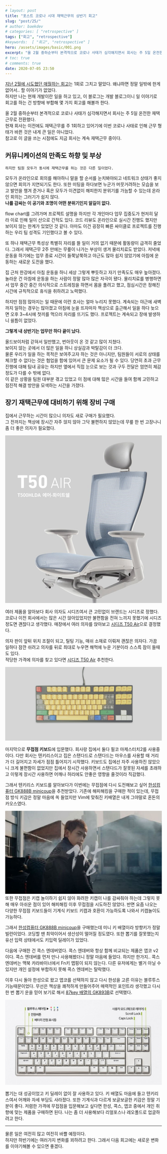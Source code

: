 ```yaml
---
# layout: post
title: "포스트 코로나 시대 재택근무의 상반기 회고"
slug: "post/25/"
# author: baekdev
# categories: [ "retrospective" ]
tags: ["회고", "retrospective"]
#keywords:  [ "회고", "retrospective" ]
hero: /assets/images/basic/001.png
excerpt: "올 2월 중하순부터 본격적으로 코로나 사태가 심각해지면서 회사는 주 5일 온전한 재택근무로 전환했다. 이전에도 재택근무를 주 1회하고 있어기에 이번 코로나 사태로 인해 근무 형태가 바뀐 것은 내게 큰 일은 아니었다. 하지만 중간에 매월 회고를 전혀 하지 못했다. 왜냐하면 정말 일밖에 한게 없어서.. 할 이야기가 없었다. 하지만 나는 현재 개발이란 일을 하고 있고, 이 블로그는 개발 블로그이니 일 이야기로 회고를 하는 건 방향에 부합해 몇 가지 회고를 해볼까 한다. "
# toc: true
# comments: true
date: 2020-07-05 23:50
---
```


[지난 2월에 시도했던 매월하는 회고](/post/18/)는 1회로 그치고 말았다. 왜냐하면 정말 일밖에 한게 없어서.. 할 이야기가 없었다.  
하지만 나는 현재 개발이란 일을 하고 있고, 이 블로그는 개발 블로그이니 일 이야기로 회고를 하는 건 방향에 부합해 몇 가지 회고를 해볼까 한다.

올 2월 중하순부터 본격적으로 코로나 사태가 심각해지면서 회사는 주 5일 온전한 재택근무로 전환했다.  
현재 회사는 이전에도 재택근무를 주 1회하고 있어기에 이번 코로나 사태로 인해 근무 형태가 바뀐 것은 내게 큰 일은 아니었다.  
참고로 이 글을 쓰는 시점에도 지금 회사는 계속 재택근무 중이다.

## 커뮤니케이션의 만족도 하향 및 부상

`하지만 팀원 모두가 동시에 재택근무를 하는 것은 다른 일이었다.`

모두가 온라인으로 회의를 해야하니 말을 할 순서를 눈치봐야되고 네트워크 상태가 좋지않으면 회의가 지연되기도 한다.
또한 미팅을 하다보면 누군가 머뭇거려하는 모습을 보고 발언을 챙겨 준거나 혹은 모두가 이견없이 해피한지 분위기를 가늠할 수 있는데 온라인 회의는 그러기가 쉽지 않다.  
**나를 감싸는 이 공기와 조명이 어떤 분위기인지 알길이 없다.**

flow chart를 그려가며 프로젝트 설명을 하지만 각 개인마다 업무 집중도가 현저히 달라 이로 인해 일이 산으로 간적도 있다.
코드 리뷰도 온라인으로 실시간 진행도 했지만 보이지 않는 한계가 있었던 것 같다.
아마도 이건 굉장히 빠른 싸이클로 프로젝트를 진행하는 우리 팀 성격도 기인했다고 볼 수 있다.

또 하나 재택근무 특성상 특별히 자리를 뜰 일이 거의 없기 때문에 활동량이 급격히 줄었다.
그래서 재택근무 2주 만에는 무릎이 나가는 부상이 생겨 물리치료도 받았다.
저녁에 운동을 하기에는 업무 종료 시간이 들쭉날쭉하고 야근도 많아 쉽지 않았기에 아침에 운동하는 새로운 도전을 했다.

집 근처 한강에서 아침 운동을 하니 세상 그렇게 뿌듯하고 자기 만족도도 매우 높아졌다. 놀라운 건 아침에 운동을 하는 사람이 정말 많아 많은 자극이 됐다.
물리치료를 병행하면서 업무 중간 중간 의식적으로 스트레칭을 하면서 몸을 풀려고 했고, 점심시간은 정해진 시간에 규칙적으로 휴식을 취하려고 노력했다.

하지만 점점 많아지는 일 때문에 이런 호사는 얼마 누리지 못했다.
계속되는 야근에 새벽까지 일하는 경우는 많아졌고 아침에 눈을 뜨자마자 책상으로 출근해서 일을 하다 늦으면 오후 3~4시에 첫끼를 먹으러 자리를 뜨기도 했다.
프로젝트는 계속되고 장애 발생하니 쉴틈이 없었다.

**그렇게 내 상반기는 업무만 하다 끝이 났다.**

올드보이처럼 갇혀서 일만했고, 번아웃이 온 것 같고 많이 지쳤다.  
보이지 않는 곳에서 더 많은 일을 하니 상실감과 박탈감이 더 크다.  
물론 우리가 일을 하는 목적은 보여주고자 하는 것은 아니지만, 팀원들이 서로의 상태를 체크할 수 없다는 것은 협업을 함에 있어서 큰 문제 요소가 될 수 있다.
당연히 초과 근무 진행에 대해 팀내 공유는 하지만 옆에서 직접 눈으로 보는 것과 구두 전달은 엄연히 체감정도가 다를 수 밖에 없다.  
이 같은 상황을 팀원 대부분 겪고 있었고 이 점에 대해 많은 시간을 들여 함께 고민하고 점진적 해결 방안을 모색하는 시간을 가졌다.

## 장기 재택근무에 대비하기 위해 장비 구매

집에서 근무하는 시간이 많으니 의자도 새로 구매가 필요했다.  
그 전까지는 책상에 장시간 자주 앉지 않아 그닥 불편하지 않았는데 무릎 한 번 고장나니 좀 더 좋은 의자가 필요했다.

![시디즈 T50 Air](/assets/images/post/2020/2020_025_001.png)

여러 제품을 알아보다 회사 의자도 시디즈여서 큰 고민없이 브랜드는 시디즈로 정했다. 코로나 이전 회사에서는 많은 시간 앉아있었지만 불편함을 전혀 느끼지 못했기에 시디즈 정도면 괜찮다고 생각했다. 매장에서 여러 의자를 앉아보고 [시디즈 T50 Air](https://coupa.ng/bFuLnJ)으로 결정했다.

의자 판이 앞뒤 위치 조절이 되고, 틸팅 기능, 매쉬 소재로 이뤄져 괜찮은 의자다. 가끔 일하다 잠깐 쉬려고 의자를 뒤로 최대로 누우면 해먹에 누운 기분이라 스스륵 잠이 들때도 있다.  
적당한 가격에 의자를 찾고 있다면 [시디즈 T50 Air](https://coupa.ng/bFuLnJ) 추천한다.

![필코 마제스터치2 텐키리스 흑축](/assets/images/basic/001.png)

마지막으로 **무접점 키보드**에 입문했다. 회사랑 집에서 둘다 필코 마제스터치2를 사용중이다. 다만 회사는 텐키리스이고 집은 스탠다드로 스탠다드는 마우스를 사용할 때 거리가 더 길어지고 자세가 점점 틀어지기 시작했다. 키보드도 집에선 자주 사용하진 않았으니 크게 불편함이 없었지만 집에서 장시간 사용하면서 스탠다드가 잘못된 자세를 초래하고 이렇게 장시간 사용하면 어깨나 허리에도 안좋은 영향을 줄것이라 직감했다.

그래서 텐키리스 키보드를 알아보다가 이번에는 무접점에 다시 도전해보고 싶어 [한성컴퓨터 GK888B minicoup](https://coupa.ng/bFuQEA)을 추천받았다.
기존에 해피해킹을 구매한 적이 있는데, 무접점 방식 키감은 정말 마음에 쏙 들었지만 Vim에 맞춰진 키배열은 내게 그야말로 혼돈의 카오스였다.

![화려한 키캡이 나를 감싸줘야 함](/assets/images/post/2020/2020_025_003.png)  
또한 무접점은 키캡 놀이하기 쉽지 않아 화려한 키캡이 나를 감싸줘야 하는데 그렇지 못해 매우 아쉬운 점이 있어 해피해킹 이후 무접점을 시도하진 않았다.
반면 요즘 나오는 다양한 무접점 키보드들이 기계식 키보드 키캡과 호환이 가능하도록 나와서 키캡놀이도 가능하다.

그래서 [한성컴퓨터 GK888B minicoup](https://coupa.ng/bFuQEA)을 구매했는데 미니 키 배열이라 방향키가 정말 빌런이었다.
코딩할 땐 최악이어서 생산성이 떨어질 정도였다. 또한 뽑기를 잘못했는지 유선 입력 상태에서도 키입력 딜레이가 있었다.

다음에 구매한 건 콕스 엔데버였다. 콕스 엔데버와 항상 함께 비교되는 제품은 앱코 v2이다.
콕스 엔데버를 먼저 만나 사용해봤더니 정말 마음에 들었다. 하지만 한가지.. 콕스 엔데버는 맥북 카라바이너에서 Fn키 맵핑이 되지 않는다.
다른 유저에게는 별거 아닐 수 있지만 개인 설정에 부합하지 못해 콕스 엔데버는 탈락했다.

이후 다시 돌아 한성으로 왔고 앱코를 선택하지 않고 다시 한성을 고른 이유는 블루투스 기능때문이었다.
무선은 책상을 쾌적하게 만들어주어 매력적인 포인트라 생각했고 다시 한 번 뽑기 운을 믿어 보기로 해서 [87key 배열의 GK893B](https://coupa.ng/bFuQ6J)로 선택했다.

![한성컴퓨터 무접점 GK893B](/assets/images/post/2020/2020_025_002.png)

뽑기는 대 성공이었고 키 딜레이 없이 잘 사용하고 있다. 키 배열도 마음에 들고 텐키리스여서 어깨와 자세 부담도 사라졌다. 또한 기계식과 다르게 보글보글한 키감은 정말 기분이 좋다.
저렴한 가격에 무접점을 입문해보고 싶다면 한성, 콕스, 앱코 중에서 개인 취향에 맞는 제품을 구매하면 된다. 나는 좀 더 사용해보다 리얼포스나 레오폴드로 업글하려고 한다.

---

물론 일은 여전히 많고 여전히 바쁠 예정이다.  
하지만 하반기에는 여러가지 변화를 꾀하려고 한다. 그래서 다음 회고에는 새로운 변화를 이야기해볼 수 있으면 좋겠다.

